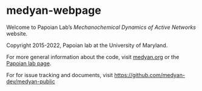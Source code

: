 # medyan-webpage

Welcome to Papoian Lab’s *Mechanochemical Dynamics of Active Networks* website.

Copyright 2015-2022, Papoian lab at the University of Maryland.

For more general information about the code, visit [medyan.org](http://medyan.org) or the [Papoian lab page](http://papoian.chem.umd.edu/). 

For for issue tracking and documents, visit https://github.com/medyan-dev/medyan-public
